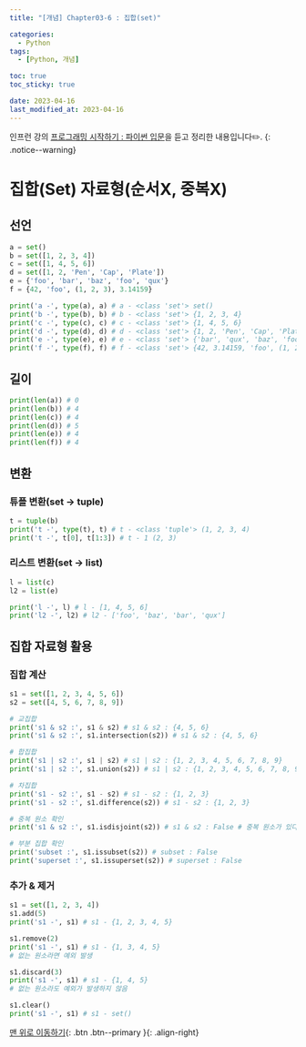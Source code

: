 ```yaml
---
title: "[개념] Chapter03-6 : 집합(set)"

categories:
  - Python
tags:
  - [Python, 개념]

toc: true
toc_sticky: true

date: 2023-04-16
last_modified_at: 2023-04-16
---
```


인프런 강의 [프로그래밍 시작하기 : 파이썬 입문](https://www.inflearn.com/course/%ED%94%84%EB%A1%9C%EA%B7%B8%EB%9E%98%EB%B0%8D-%ED%8C%8C%EC%9D%B4%EC%8D%AC-%EC%9E%85%EB%AC%B8-%EC%9D%B8%ED%94%84%EB%9F%B0-%EC%98%A4%EB%A6%AC%EC%A7%80%EB%84%90)을 듣고 정리한 내용입니다✏️.
{: .notice--warning}

# 집합(Set) 자료형(순서X, 중복X)

## 선언

```python
a = set()
b = set([1, 2, 3, 4])
c = set([1, 4, 5, 6])
d = set([1, 2, 'Pen', 'Cap', 'Plate'])
e = {'foo', 'bar', 'baz', 'foo', 'qux'}
f = {42, 'foo', (1, 2, 3), 3.14159}

print('a -', type(a), a) # a - <class 'set'> set()
print('b -', type(b), b) # b - <class 'set'> {1, 2, 3, 4}
print('c -', type(c), c) # c - <class 'set'> {1, 4, 5, 6}
print('d -', type(d), d) # d - <class 'set'> {1, 2, 'Pen', 'Cap', 'Plate'}
print('e -', type(e), e) # e - <class 'set'> {'bar', 'qux', 'baz', 'foo'}
print('f -', type(f), f) # f - <class 'set'> {42, 3.14159, 'foo', (1, 2, 3)}
```

## 길이

```python
print(len(a)) # 0
print(len(b)) # 4
print(len(c)) # 4
print(len(d)) # 5
print(len(e)) # 4
print(len(f)) # 4
```

## 변환

### 튜플 변환(set -> tuple)

```python
t = tuple(b)
print('t -', type(t), t) # t - <class 'tuple'> (1, 2, 3, 4)
print('t -', t[0], t[1:3]) # t - 1 (2, 3)
```

### 리스트 변환(set -> list)

```python
l = list(c)
l2 = list(e)

print('l -', l) # l - [1, 4, 5, 6]
print('l2 -', l2) # l2 - ['foo', 'baz', 'bar', 'qux']
```

## 집합 자료형 활용

### 집합 계산

```python
s1 = set([1, 2, 3, 4, 5, 6])
s2 = set([4, 5, 6, 7, 8, 9])

# 교집합
print('s1 & s2 :', s1 & s2) # s1 & s2 : {4, 5, 6}
print('s1 & s2 :', s1.intersection(s2)) # s1 & s2 : {4, 5, 6}

# 합집합
print('s1 | s2 :', s1 | s2) # s1 | s2 : {1, 2, 3, 4, 5, 6, 7, 8, 9}
print('s1 | s2 :', s1.union(s2)) # s1 | s2 : {1, 2, 3, 4, 5, 6, 7, 8, 9}

# 차집합
print('s1 - s2 :', s1 - s2) # s1 - s2 : {1, 2, 3}
print('s1 - s2 :', s1.difference(s2)) # s1 - s2 : {1, 2, 3}

# 중복 원소 확인
print('s1 & s2 :', s1.isdisjoint(s2)) # s1 & s2 : False # 중복 원소가 있다

# 부분 집합 확인
print('subset :', s1.issubset(s2)) # subset : False
print('superset :', s1.issuperset(s2)) # superset : False

```

### 추가 & 제거

```python
s1 = set([1, 2, 3, 4])
s1.add(5)
print('s1 -', s1) # s1 - {1, 2, 3, 4, 5}

s1.remove(2)
print('s1 -', s1) # s1 - {1, 3, 4, 5}
# 없는 원소라면 예외 발생

s1.discard(3)
print('s1 -', s1) # s1 - {1, 4, 5}
# 없는 원소라도 예외가 발생하지 않음

s1.clear()
print('s1 -', s1) # s1 - set()
```

[맨 위로 이동하기](#){: .btn .btn--primary }{: .align-right}
